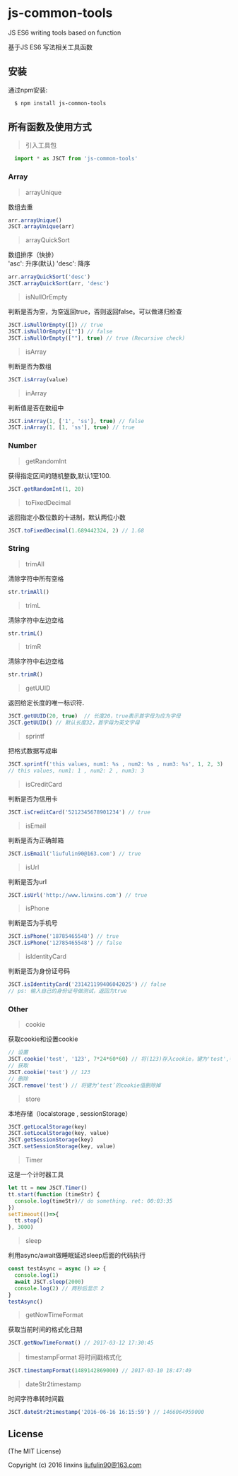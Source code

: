 # js-common-tools

JS ES6 writing tools based on function

基于JS ES6 写法相关工具函数


## 安装

通过npm安装:

```bash
  $ npm install js-common-tools
```


## 所有函数及使用方式

> 引入工具包
```javascript
  import * as JSCT from 'js-common-tools'
```

### Array
> arrayUnique
  
  数组去重
```javascript
arr.arrayUnique()
JSCT.arrayUnique(arr)
```  
> arrayQuickSort

数组排序（快排）  
'asc': 升序(默认)  'desc': 降序
```javascript
arr.arrayQuickSort('desc') 
JSCT.arrayQuickSort(arr, 'desc')
```
  
> isNullOrEmpty

  判断是否为空，为空返回true，否则返回false。可以做递归检查  
```javascript
JSCT.isNullOrEmpty([]) // true
JSCT.isNullOrEmpty([""]) // false
JSCT.isNullOrEmpty([""], true) // true (Recursive check)
```   
> isArray 

  判断是否为数组  
```javascript
JSCT.isArray(value)
```

> inArray

  判断值是否在数组中 
```javascript
JSCT.inArray(1, ['1', 'ss'], true) // false
JSCT.inArray(1, [1, 'ss'], true) // true
```
     
     
### Number
> getRandomInt

  获得指定区间的随机整数,默认1至100.
```javascript
JSCT.getRandomInt(1, 20)
```
  
> toFixedDecimal
  
  返回指定小数位数的十进制，默认两位小数
```javascript
JSCT.toFixedDecimal(1.689442324, 2) // 1.68
```
  
### String
> trimAll 
  
  清除字符中所有空格  
```javascript
str.trimAll()
```
  
> trimL 
  
  清除字符中左边空格  
```javascript
str.trimL()
```  
> trimR 

  清除字符中右边空格  
```javascript
str.trimR()
```  
    
> getUUID
  
  返回给定长度的唯一标识符.  
```javascript
JSCT.getUUID(20, true)  // 长度20，true表示首字母为应为字母
JSCT.getUUID() // 默认长度32，首字母为英文字母
``` 
> sprintf
  
  把格式数据写成串  
```javascript
JSCT.sprintf('this values, num1: %s , num2: %s , num3: %s', 1, 2, 3)
// this values, num1: 1 , num2: 2 , num3: 3
```        
> isCreditCard
  
  判断是否为信用卡 
```javascript
JSCT.isCreditCard('5212345678901234') // true
````
> isEmail 
  
  判断是否为正确邮箱 
```javascript
JSCT.isEmail('liufulin90@163.com') // true
``` 
  
> isUrl 
  
  判断是否为url  
```javascript
JSCT.isUrl('http://www.linxins.com') // true
```   
 
> isPhone 
  
  判断是否为手机号
```javascript
JSCT.isPhone('18785465548') // true
JSCT.isPhone('12785465548') // false
```  

> isIdentityCard

  判断是否为身份证号码  
```javascript
JSCT.isIdentityCard('231421199406042025') // false
// ps: 输入自己的身份证号做测试，返回为true
```
  
### Other
> cookie

   获取cookie和设置cookie  
```javascript
// 设置 
JSCT.cookie('test', '123', 7*24*60*60) // 将(123)存入cookie，键为'test',有效期为7天
// 获取
JSCT.cookie('test') // 123
// 删除
JSCT.remove('test') // 将键为‘test’的cookie值删除掉
```

> store
   
   本地存储（localstorage , sessionStorage）
```javascript
JSCT.getLocalStorage(key)
JSCT.setLocalStorage(key, value)
JSCT.getSessionStorage(key)
JSCT.setSessionStorage(key, value)
```  

> Timer

  这是一个计时器工具
```javascript
let tt = new JSCT.Timer()
tt.start(function (timeStr) {
  console.log(timeStr)// do something. ret: 00:03:35
})
setTimeout(()=>{
  tt.stop()
}, 3000)
```  

> sleep

  利用async/await做睡眠延迟sleep后面的代码执行
```javascript
const testAsync = async () => {
  console.log(1)
  await JSCT.sleep(2000)
  console.log(2) // 两秒后显示 2
}
testAsync()
```

> getNowTimeFormat

  获取当前时间的格式化日期
```javascript
JSCT.getNowTimeFormat() // 2017-03-12 17:30:45
````

> timestampFormat
  将时间戳格式化
```javascript
JSCT.timestampFormat(1489142869000) // 2017-03-10 18:47:49
````

> dateStr2timestamp

  时间字符串转时间戳   
```javascript
JSCT.dateStr2timestamp('2016-06-16 16:15:59') // 1466064959000
````

## License
(The MIT License)

Copyright (c) 2016 linxins <liufulin90@163.com>
